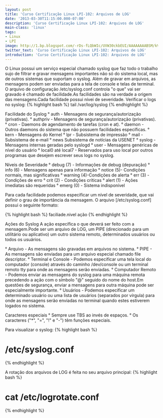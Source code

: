```yaml
---
layout: post
title: 'Curso Certificação Linux LPI-102: Arquivos de LOG'
date: '2013-03-30T11:15:00.000-07:00'
description: 'Curso Certificação Linux LPI-102: Arquivos de LOG'
main-class: 'linux'
tags:
- Linux
- LPI
image: http://1.bp.blogspot.com/-rDs-fLQbWIc/UVW30ckbEUI/AAAAAAAABSM/kVBhrDhCK7E/s72-c/computer.gif
twitter_text: 'Curso Certificação Linux LPI-102: Arquivos de LOG'
introduction: 'Curso Certificação Linux LPI-102: Arquivos de LOG'
---
```

 O Linux possui um serviço especial chamado syslog que faz todo o trabalho sujo de filtrar e gravar mensagens importantes não só do sistema local, mas de outros sistemas que suportam o syslog.
 Além de gravar em arquivos, as mensagens podem ser enviadas para a tela de console e telas de terminal.
 O arquivo de configuração /etc/syslog.conf controla "o que" vai ser gravado é chamado de facilidade.As facilidades são na verdade a origem das mensagens.Cada facilidade possui nívei de severidade. 
 Verificar o logs no syslog:
 {% highlight bash %}
tail /var/log/syslog
{% endhighlight %}
 
Facilidade do Syslog
 ° auth - Mensagens de segurança/autorização (privativas).
 ° authpriv - Mensagens de segurança/autorização (privativas).
 ° cron - Daemons de agendamento de tarefas (cron e at).
 ° daemon - Outros daemons do sistema que não possuem facilidades específicas.
 ° kern - Mensagens do Kernel
 ° lpr - Subsistema de impressão
 ° mail - Subsistema de e-mail
 ° news Subsistema de notícias da USENET
 ° syslog - Mensagens internas geradas pelo syslogd
 ° user - Mensagens genéricas de nível do usuário
 ° local0 até local7 - Reservados para uso local por outros programas que desejem escrever seus logs no syslog.
 
Níveis de Severidade
 ° debug (7) - Informações de debug (depuração)
 ° info (6) - Mensagens apenas para informação
 ° notice (5)- Condições normais, mas significativas
 ° warning (4)-Condições de alerta
 ° err (3)  - Condições de erro
 ° crit (2) - Condições críticas
 ° alert (1) - Ações imediatas são requeridas
 ° emerg (0) - Sistema indisponível
 
 Para cada facilidade podemos especificar um nível de severidade, que vai definir o grau de importância da mensagem.
 O arquivo [/etc/syslog.conf] possui o seguinte formato:
 
 {% highlight bash %}
faciliade.nivel ação
{% endhighlight %}
 
Ações do Syslog
 A ação específica o que deverá ser feito com a mensagem.Pode ser um arquivo de LOG, um PIPE (direcionado para um utilitário ou aplicativo) um outro sistema remoto, determinados usuários ou todos os usuários.
 
 ° Arquivo - As mensagens são gravadas em arquivos no sistema.
 ° PIPE  - As mensagens são enviadas para um arquivo especial chamado file descriptor.
 ° Terminal e Console - Podemos especificar uma tela local do computador (console) através do caminho /dev/console ou um terminal remoto tty para onde as mensagens serão enviadas.
 ° Computador Remoto - Podemos enviar as mensagens do syslog para uma máquina remota precedendo a ação com o símbolo "@" seguido do nome do host.Em questões de segurança, enviar a mensagens para outra máquina pode ser especialmente importante.
 ° Usuários - Podemos especificar um determinado usuário ou uma lista de usuários (separados por vírgula) para onde as mensagens serão enviadas no terminal quando estes estiverem logados no sistema.
 
Caracteres especiais
 ° Sempre use TBS ao invés de espaços.
 ° Os caracteres ("*", "=", "!" e "-") têm funções especiais.
 
 Para visualizar o syslog:
 {% highlight bash %}
# /etc/syslog.conf
{% endhighlight %}
 
 A rotação dos arquivos de LOG é feita no seu arquivo principal:
 {% highlight bash %}
# cat /etc/logrotate.conf
{% endhighlight %}

